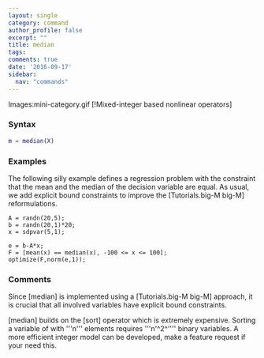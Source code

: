 ```yaml
---
layout: single
category: command
author_profile: false
excerpt: ""
title: median
tags:
comments: true
date: '2016-09-17'
sidebar:
  nav: "commands"
---
```


Images:mini-category.gif  [!Mixed-integer based nonlinear operators]

### Syntax

````matlab
m = median(X)
````

### Examples

The following silly example defines a regression problem with the constraint that the mean and the median of the decision variable are equal. As usual, we add explicit bound constraints to improve the [Tutorials.big-M big-M] reformulations.
````matlabb
A = randn(20,5);
b = randn(20,1)*20;
x = sdpvar(5,1);

e = b-A*x;
F = [mean(x) == median(x), -100 <= x <= 100];
optimize(F,norm(e,1));
````


### Comments
Since [median] is implemented using a [Tutorials.big-M big-M] approach, it is crucial that all involved variables have explicit bound constraints.

[median] builds on the [sort] operator which is extremely expensive. Sorting a variable of with '''n''' elements requires '''n'^2^'''' binary variables. A more efficient integer model can be developed, make a feature request if your need this.
